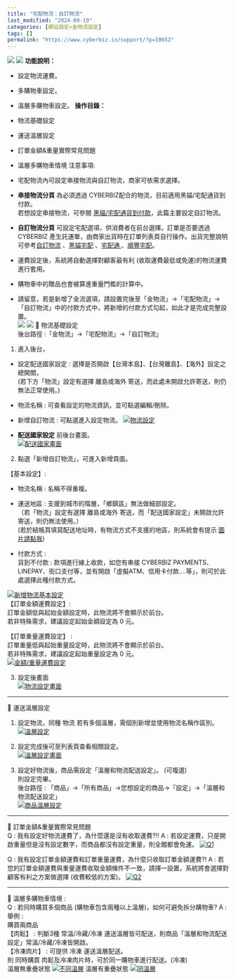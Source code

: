 ```yaml
---
title: "宅配物流：自訂物流"
last_modified: "2024-09-19"
categories: [網站設定>金物流設定]
tags: []
permalink: "https://www.cyberbiz.io/support/?p=10652"
---
```


![](https://www.cyberbiz.io/support/wp-content/uploads/適用站別.png)
[![](https://www.cyberbiz.io/support/wp-content/uploads/台灣站.png)](https://www.cyberbiz.io/support/?page_id=2490)
**功能說明：**  

* 設定物流運費。
* 多購物車設定。
* 溫層多購物車設定。
**操作目錄：**

* 物流基礎設定
* 運送溫層設定
* 訂單金額&重量實際常見問題
* 溫層多購物車情境
注意事項:  

* 宅配物流內可設定串接物流與自訂物流，商家可依需求選擇。
* **串接物流分頁** 為必須透過 CYBERBIZ配合的物流，目前適用黑貓/宅配通貨到付款。  
若想設定串接物流，可參閱 [黑貓/宅配通貨到付款](https://www.cyberbiz.io/support/?p=5967)，此篇主要設定自訂物流。

* **自訂物流分頁** 可設定宅配選項，供消費者在前台選擇。訂單是否要透過 CYBERBIZ 產生託運單，由商家出貨時在訂單列表頁自行操作。出貨完整說明可參考[自訂物流](https://www.cyberbiz.io/support/?p=982) 、[黑貓宅配](https://www.cyberbiz.io/support/?p=973) 、[宅配通 ](https://www.cyberbiz.io/support/?p=975) 、[順豐宅配](https://www.cyberbiz.io/support/?p=3760)。   

* 運費設定後，系統將自動選擇對顧客最有利 (收取運費最低或免運)的物流運費進行套用。
* 購物車中的贈品也會被算進重量門檻的計算中。
* 請留意，若是新增了金流選項，請設置完後至「金物流」→「宅配物流」→「自訂物流」中的付款方式中，將新增的付款方式勾起，如此才是完成完整設置。   
[![](https://www.cyberbiz.io/helpcenter/wp-content/uploads/綠界金流串接15.png)](https://www.cyberbiz.io/helpcenter/wp-content/uploads/綠界金流串接15.png) [![](https://www.cyberbiz.io/support/wp-content/uploads/綠界金流串接16.png)](https://www.cyberbiz.io/support/wp-content/uploads/綠界金流串接16.png) 📌 物流基礎設定  
後台路徑 :「金物流」→「宅配物流」→「自訂物流」  


1. 進入後台， 
* 設定配送國家設定 : 選擇是否開啟【台灣本島】、【台灣離島】、【海外】設定之總開關，  
(若下方「物流」設定有選擇 離島或海外 寄送，而此處未開啟允許寄送，則仍無法正常使用。)

* 物流名稱 : 可查看設定的物流資訊，並可點選編輯/刪除。
* 新增自訂物流 : 可點選進入設定物流。
[![物流設定](https://www.cyberbiz.io/support/wp-content/uploads/物流運費設定01.png)](https://www.cyberbiz.io/support/wp-content/uploads/物流運費設定01.png)  
* **配送國家設定** 前後台畫面。  
[![配送國家畫面](https://www.cyberbiz.io/support/wp-content/uploads/物流運費設定02-1.png)](https://www.cyberbiz.io/support/wp-content/uploads/物流運費設定02-1.png)



2. 點選「新增自訂物流」，可進入新增頁面。  

【基本設定】:  

* 物流名稱 : 名稱不得重複。
* 運送地區 : 支援到城市的階層，「鄉鎮區」無法做細部設定。  
（若「物流」設定有選擇 離島或海外 寄送，而「配送國家設定」未開啟允許寄送，則仍無法使用。）  
(若於結帳頁填寫配送地址時，有物流方式不支援的地區，則系統會有提示
[圖片請點我](https://www.cyberbiz.io/helpcenter/wp-content/uploads/物流運費設定02-1.png))

* 付款方式 :  
貨到不付款 : 款項進行線上收款，如您有串接 CYBERBIZ
PAYMENTS、LINEPAY、街口支付等，並有開啟「虛擬ATM、信用卡付款….等」，則可於此處選擇此種付款方式。

[![新增物流基本設定](https://www.cyberbiz.io/support/wp-content/uploads/物流運費設定03.png)](https://www.cyberbiz.io/support/wp-content/uploads/物流運費設定03.png)  
【訂單金額運費設定】:  
訂單金額低與起始金額設定時，此物流將不會顯示於前台。  
若非特殊需求，建議設定起始金額設定為 0 元。  

【訂單重量運費設定】 :  
訂單重量低與起始重量設定時，此物流將不會顯示於前台。  
若非特殊需求，建議設定起始重量設定為 0 元。  
[![金額/重量運費設定](https://www.cyberbiz.io/support/wp-content/uploads/物流運費設定04.png)](https://www.cyberbiz.io/support/wp-content/uploads/物流運費設定04.png)



3. 設定後畫面  
[![物流設定畫面](https://www.cyberbiz.io/support/wp-content/uploads/物流運費設定05.png)](https://www.cyberbiz.io/support/wp-content/uploads/物流運費設定05.png)

* * *


📌 運送溫層設定  

1. 設定物流，同種 物流 若有多個溫層，需個別新增並使用物流名稱作區別。  
[![溫層設定](https://www.cyberbiz.io/support/wp-content/uploads/物流運費設定06-1.png)](https://www.cyberbiz.io/support/wp-content/uploads/物流運費設定06-1.png)



2. 設定完成後可至列表頁查看相關設定。  
[![溫層設定畫面](https://www.cyberbiz.io/support/wp-content/uploads/物流運費設定07-1.png)](https://www.cyberbiz.io/support/wp-content/uploads/物流運費設定07-1.png)



3. 設定好物流後，商品需設定「溫層和物流配送設定」。 (可複選)  
則設定完畢。  
後台路徑 : 「商品」→「所有商品」→您想設定的商品→「設定」→「溫層和物流配送設定」  
[![商品溫層設定](https://www.cyberbiz.io/helpcenter/wp-content/uploads/物流運費設定08.png)](https://www.cyberbiz.io/helpcenter/wp-content/uploads/物流運費設定08.png)





* * *

📌 訂單金額&重量實際常見問題  
Q : 我有設定好物流運費了，為什麼還是沒有收取運費?!!  A : 若設定運費，只是開啟重量但是沒有設定數字，而商品都沒有設定重量，則全館都會免運。
[![Q1](https://www.cyberbiz.io/helpcenter/wp-content/uploads/物流運費設定04.png)](https://www.cyberbiz.io/helpcenter/wp-content/uploads/物流運費設定04.png)  


Q : 我有設定訂單金額運費和訂單重量運費，為什麼只收取訂單金額運費?! A :
若您的訂單金額運費與重量運費收取金額條件不一致，請擇一設置，系統將會選擇對顧客有利之方案做選擇 (收費較低的方案)。
[![Q2](https://www.cyberbiz.io/helpcenter/wp-content/uploads/物流運費設定05.png)](https://www.cyberbiz.io/helpcenter/wp-content/uploads/物流運費設定05.png)  

* * *

📌 溫層多購物車情境 :  
Q : 若同時購買多個商品 (購物車包含兩種以上溫層)，如何可避免拆分購物車? A : 舉例 :  
購買兩商品  
【肉鬆】 : 判斷3種 常溫/冷藏/冷凍 運送溫層皆可配送，則商品「溫層和物流配送設定」常溫/冷藏/冷凍皆開啟。  
【冷凍肉片】 : 可提供 冷凍 運送溫層配送。  
則 同時購買 肉鬆及冷凍肉片時，可於同一購物車進行配送。(冷凍)  
溫層無重疊狀態 [![不同溫層](https://www.cyberbiz.io/support/wp-content/uploads/物流運費設定08-1.png)](https://www.cyberbiz.io/support/wp-content/uploads/物流運費設定08-1.png) 溫層有重疊狀態
[![同溫層](https://www.cyberbiz.io/support/wp-content/uploads/物流運費設定08-2.png)](https://www.cyberbiz.io/support/wp-content/uploads/物流運費設定08-2.png)

